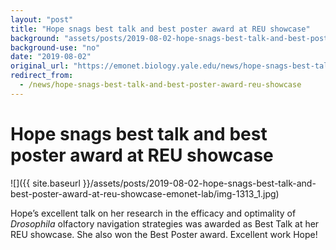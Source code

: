 ```yaml
---
layout: "post"
title: "Hope snags best talk and best poster award at REU showcase"
background: "assets/posts/2019-08-02-hope-snags-best-talk-and-best-poster-award-at-reu-showcase-emonet-lab/img-1313_1.jpg"
background-use: "no"
date: "2019-08-02"
original_url: "https://emonet.biology.yale.edu/news/hope-snags-best-talk-and-best-poster-award-reu-showcase"
redirect_from:
  - /news/hope-snags-best-talk-and-best-poster-award-reu-showcase
---
```

# Hope snags best talk and best poster award at REU showcase

![]({{ site.baseurl }}/assets/posts/2019-08-02-hope-snags-best-talk-and-best-poster-award-at-reu-showcase-emonet-lab/img-1313_1.jpg)

Hope’s excellent talk on her research in the efficacy and optimality of *Drosophila* olfactory navigation strategies was awarded as Best Talk at her REU showcase. She also won the Best Poster award. Excellent work Hope!